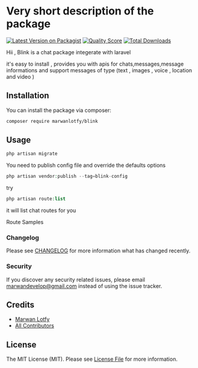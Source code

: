 # Very short description of the package

[![Latest Version on Packagist](https://img.shields.io/packagist/v/marwanlotfy/blink.svg?style=flat-square)](https://packagist.org/packages/marwanlotfy/blink)
[![Quality Score](https://img.shields.io/scrutinizer/g/marwanlotfy/blink.svg?style=flat-square)](https://scrutinizer-ci.com/g/marwanlotfy/blink)
[![Total Downloads](https://img.shields.io/packagist/dt/marwanlotfy/blink.svg?style=flat-square)](https://packagist.org/packages/marwanlotfy/blink)

Hii , Blink is a chat package integerate with laravel

it's easy to install , provides you with apis for chats,messages,message informations and support messages of type (text , images , voice , location and video )


## Installation

You can install the package via composer:

```bash
composer require marwanlotfy/blink
```

## Usage

``` php
php artisan migrate
```
You need to publish config file and override the defaults options
``` php
php artisan vendor:publish --tag=blink-config
```

try 
``` php
php artisan route:list
```
it will list chat routes for you

Route Samples



### Changelog

Please see [CHANGELOG](CHANGELOG.md) for more information what has changed recently.

### Security

If you discover any security related issues, please email marwandevelop@gmail.com instead of using the issue tracker.

## Credits

- [Marwan Lotfy](https://github.com/marwanlotfy)
- [All Contributors](../../contributors)

## License

The MIT License (MIT). Please see [License File](LICENSE.md) for more information.
